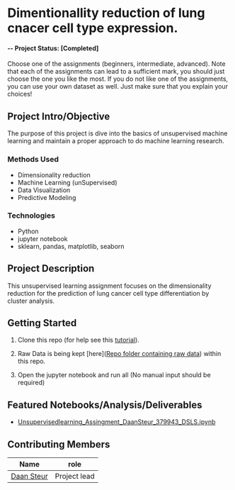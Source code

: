 
# Dimentionallity reduction of lung cnacer cell type expression.


#### -- Project Status: [Completed]
Choose one of the assignments (beginners, intermediate, advanced). Note that each of the assignments can lead to a sufficient mark, you should just choose the one you like the most. If you do not like one of the assignments, you can use your own dataset as well. Just make sure that you explain your choices! 
## Project Intro/Objective
The purpose of this project is dive into the basics of unsupervised machine learning and maintain a proper approach to do machine learning research. 

### Methods Used
* Dimensionality reduction
* Machine Learning (unSupervised)
* Data Visualization
* Predictive Modeling

### Technologies
* Python
* jupyter notebook
* sklearn, pandas, matplotlib, seaborn


## Project Description
This unsupervised learning assignment focuses on the dimensionality reduction for the prediction of lung cancer cell type differentiation by cluster analysis.

## Getting Started

1. Clone this repo (for help see this [tutorial](https://help.github.com/articles/cloning-a-repository/)).
2. Raw Data is being kept [here]([Repo folder containing raw data](https://github.com/DaLuSt/DSLS-DS3-Machine-learning/blob/main/Supervised-learning/data.csv)) within this repo.
    
5. Open the jupyter notebook and run all (No manual input should be required)

## Featured Notebooks/Analysis/Deliverables
* [Unsupervisedlearning_Assingment_DaanSteur_379943_DSLS.ipynb](https://github.com/DaLuSt/DSLS-DS3-Machine-learning/blob/main/Unsupervised-learning/Unsupervised_Assingment_DaanSteur_379943_DSLS.ipynb)


## Contributing Members

|Name     |   role  | 
|---------|-----------------|
|[Daan Steur](https://github.com/DaLuSt])|    Project lead   |